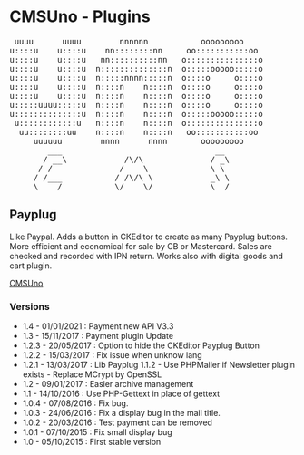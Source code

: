CMSUno - Plugins
================

<pre>
 uuuu      uuuu        nnnnnn           ooooooooo
u::::u    u::::u    nn::::::::nn     oo:::::::::::oo
u::::u    u::::u   nn::::::::::nn   o:::::::::::::::o
u::::u    u::::u  n::::::::::::::n  o:::::ooooo:::::o
u::::u    u::::u  n:::::nnnn:::::n  o::::o     o::::o
u::::u    u::::u  n::::n    n::::n  o::::o     o::::o
u::::u    u::::u  n::::n    n::::n  o::::o     o::::o
u:::::uuuu:::::u  n::::n    n::::n  o::::o     o::::o
u::::::::::::::u  n::::n    n::::n  o:::::ooooo:::::o
 u::::::::::::u   n::::n    n::::n  o:::::::::::::::o
  uu::::::::uu    n::::n    n::::n   oo:::::::::::oo
     uuuuuu        nnnn      nnnn       ooooooooo
        ___                                __
       / __\            /\/\              / _\
      / /              /    \             \ \
     / /___           / /\/\ \            _\ \
     \____/           \/    \/            \__/
</pre>

## Payplug ##

Like Paypal. Adds a button in CKEditor to create  as many Payplug buttons.
More efficient and economical for sale by CB or Mastercard.
Sales are checked and recorded with IPN return.
Works also with digital goods and cart plugin.

[CMSUno](https://github.com/boiteasite/cmsuno)

### Versions ###

* 1.4 - 01/01/2021 : Payment new API V3.3
* 1.3 - 15/11/2017 : Payment plugin Update
* 1.2.3 - 20/05/2017 : Option to hide the CKEditor Payplug Button
* 1.2.2 - 15/03/2017 : Fix issue when unknow lang
* 1.2.1 - 13/03/2017 : Lib Payplug 1.1.2 - Use PHPMailer if Newsletter plugin exists - Replace MCrypt by OpenSSL
* 1.2 - 09/01/2017 : Easier archive management
* 1.1 - 14/10/2016 : Use PHP-Gettext in place of gettext
* 1.0.4 - 07/08/2016 : Fix bug.
* 1.0.3 - 24/06/2016 : Fix a display bug in the mail title.
* 1.0.2 - 20/03/2016 : Test payment can be removed
* 1.0.1 - 07/10/2015 : Fix small display bug
* 1.0 - 05/10/2015 : First stable version